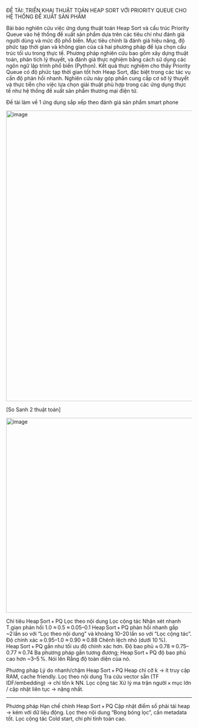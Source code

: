 ĐỀ TÀI: TRIỂN KHAI THUẬT TOÁN HEAP SORT VỚI PRIORITY QUEUE CHO HỆ THỐNG ĐỀ XUẤT SẢN PHẨM

Bài báo nghiên cứu việc ứng dụng thuật toán Heap Sort và cấu trúc Priority Queue vào hệ thống đề xuất sản phẩm dựa trên các tiêu chí như đánh giá người dùng và mức độ phổ biến. Mục tiêu chính là đánh giá hiệu năng, độ phức tạp thời gian và không gian của cả hai phương pháp để lựa chọn cấu trúc tối ưu trong thực tế. Phương pháp nghiên cứu bao gồm xây dựng thuật toán, phân tích lý thuyết, và đánh giá thực nghiệm bằng cách sử dụng các ngôn ngữ lập trình phổ biến (Python). Kết quả thực nghiệm cho thấy Priority Queue có độ phức tạp thời gian tốt hơn Heap Sort, đặc biệt trong các tác vụ cần độ phản hồi nhanh. Nghiên cứu này góp phần cung cấp cơ sở lý thuyết và thực tiễn cho việc lựa chọn giải thuật phù hợp trong các ứng dụng thực tế như hệ thống đề xuất sản phẩm thương mại điện tử.

Đề tài làm về 1 ứng dụng sắp xếp theo đánh giá sản phẩm smart phone 

<img width="1034" height="787" alt="image" src="https://github.com/user-attachments/assets/e1608727-f203-45e4-b8b2-a8c00f7b3d87" />

[So Sanh 2 thuật toán]

<img width="573" height="528" alt="image" src="https://github.com/user-attachments/assets/75f546d9-ca9b-4df3-90e8-3b6c18fb4356" />

Chỉ tiêu	Heap Sort + PQ	Lọc theo nội dung	Lọc cộng tác	Nhận xét nhanh
T.gian phản hồi	1.0	≈ 0.5	≈ 0.05–0.1	Heap Sort + PQ phản hồi nhanh gấp ~2 lần so với “Lọc theo nội dung” và khoảng 10–20 lần so với “Lọc cộng tác”.
Độ chính xác	≈ 0.95–1.0	≈ 0.90	≈ 0.88	Chênh lệch nhỏ (dưới 10 %). Heap Sort + PQ gần như tối ưu độ chính xác hơn.
Độ bao phủ	≈ 0.78	≈ 0.75–0.77	≈ 0.74	Ba phương pháp gần tương đương; Heap Sort + PQ độ bao phủ cao hơn ~3–5 %. Nói lên Rẳng độ toàn diện của nó.

Phương pháp	Lý do nhanh/chậm
Heap Sort + PQ	Heap chỉ cỡ k → ít truy cập RAM, cache friendly.
Lọc theo nội dung	Tra cứu vector sẵn (TF IDF/embedding) → chỉ tốn k NN.
Lọc cộng tác	Xử lý ma trận người × mục lớn / cập nhật liên tục → nặng nhất.
________________________________________

Phương pháp	Hạn chế chính
Heap Sort + PQ	Cập nhật điểm số phải tái heap → kém với dữ liệu động.
Lọc theo nội dung	“Bong bóng lọc”, cần metadata tốt.
Lọc cộng tác	Cold start, chi phí tính toán cao.
